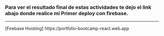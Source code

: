  <h3>Para ver el resultado final de estas actividades te dejo el link abajo donde realice mi Primer deploy con firebase.</h3>
<hr>
[Firebase Hoisting] https://portfolio-bootcamp-react.web.app 
